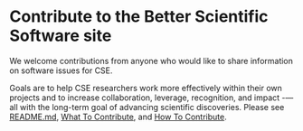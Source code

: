 # Contribute to the Better Scientific Software site

We welcome contributions from anyone who would like to share information on software issues for CSE.  

Goals are to help CSE researchers work more effectively within their own projects and to increase collaboration, leverage, recognition, and impact -— all with the long-term goal of advancing scientific discoveries.  Please see [README.md](https://github.com/betterscientificsoftware/betterscientificsoftware.github.io/blob/master/README.md), [What To Contribute](https://github.com/betterscientificsoftware/betterscientificsoftware.github.io/blob/master/WhatToContribute.md), and [How To Contribute](https://github.com/betterscientificsoftware/betterscientificsoftware.github.io/blob/master/HowToContribute.md).

